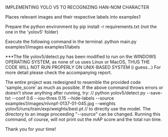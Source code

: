 IMPLEMENTING YOLO V5 TO RECOGNIZING HAN-NOM CHARACTER

Places relevant images and their respective labels into examples1

Prepare the python environment by 
	pip install -r requirements.txt
		(not the one in the 'yolov5' folder)

Execute the following command in the terminal:
python main.py examples1/images examples1/labels

***The file yolov5/detect.py has been modified to run on the WINDOWS OPERATING SYSTEM, as none of us uses Linux or MacOS,
THUS THE CODE WILL NOT RUN PROPERLY ON UNIX-BASED SYSTEM (i guess...)
	For more detail please check the accompanying report.

The entire project was redesigned to resemble the provided code 'sample_score' as much as possible. 
If the above command throws errors or doesn't show anything after running, try:
	//
python yolov5/detect.py --save-txt --conf 0.6 --iou-thres 0.15 --hide-labels --source examples1/images/nlvnpf-0137-01-045.jpg --weights yolov5/runs/train/exp/weights/best.pt
	//
to directly use the model. The directory to an image proceeding "--source" can be changed. Running this command, of course, will not print out the mAP score and the total run time.

Thank you for your time!
	
